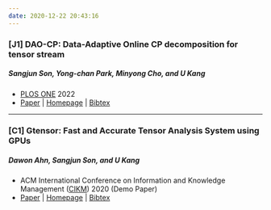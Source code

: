 ```yaml
---
date: 2020-12-22 20:43:16
---
```


### **[J1] DAO-CP: Data-Adaptive Online CP decomposition for tensor stream**
##### **Sangjun Son**, Yong-chan Park, Minyong Cho, and U Kang
*  [PLOS ONE](https://journals.plos.org/plosone/) 2022
* [Paper](https://journals.plos.org/plosone/article?id=10.1371/journal.pone.0267091) | [Homepage](https://datalab.snu.ac.kr/dao-cp/) | [Bibtex](./dao-cp.bib)

---

### **[C1] Gtensor: Fast and Accurate Tensor Analysis System using GPUs**
##### Dawon Ahn, **Sangjun Son**, and U Kang
* ACM International Conference on Information and Knowledge Management ([CIKM](https://www.cikm2020.org/)) 2020
(Demo Paper)
* [Paper](https://dl.acm.org/doi/pdf/10.1145/3340531.3417413) | [Homepage](https://datalab.snu.ac.kr/gtensor/) | [Bibtex](./gtensor.bib)
